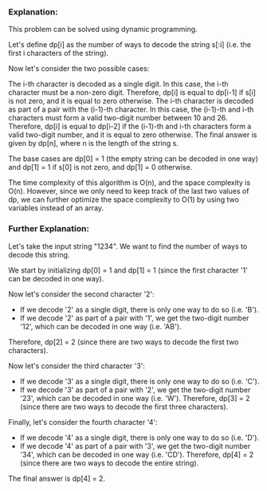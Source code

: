 ### Explanation:

This problem can be solved using dynamic programming.

Let's define dp[i] as the number of ways to decode the string s[:i] (i.e. the first i characters of the string).

Now let's consider the two possible cases:

The i-th character is decoded as a single digit. In this case, the i-th character must be a non-zero digit. Therefore, dp[i] is equal to dp[i-1] if s[i] is not zero, and it is equal to zero otherwise.
The i-th character is decoded as part of a pair with the (i-1)-th character. In this case, the (i-1)-th and i-th characters must form a valid two-digit number between 10 and 26. Therefore, dp[i] is equal to dp[i-2] if the (i-1)-th and i-th characters form a valid two-digit number, and it is equal to zero otherwise.
The final answer is given by dp[n], where n is the length of the string s.

The base cases are dp[0] = 1 (the empty string can be decoded in one way) and dp[1] = 1 if s[0] is not zero, and dp[1] = 0 otherwise.

The time complexity of this algorithm is O(n), and the space complexity is O(n). However, since we only need to keep track of the last two values of dp, we can further optimize the space complexity to O(1) by using two variables instead of an array.

### Further Explanation:

Let's take the input string "1234". We want to find the number of ways to decode this string.

We start by initializing dp[0] = 1 and dp[1] = 1 (since the first character '1' can be decoded in one way).

Now let's consider the second character '2':

- If we decode '2' as a single digit, there is only one way to do so (i.e. 'B').
- If we decode '2' as part of a pair with '1', we get the two-digit number '12', which can be decoded in one way (i.e. 'AB').

Therefore, dp[2] = 2 (since there are two ways to decode the first two characters).

Now let's consider the third character '3':

- If we decode '3' as a single digit, there is only one way to do so (i.e. 'C').
- If we decode '3' as part of a pair with '2', we get the two-digit number '23', which can be decoded in one way (i.e. 'W').
  Therefore, dp[3] = 2 (since there are two ways to decode the first three characters).

Finally, let's consider the fourth character '4':

- If we decode '4' as a single digit, there is only one way to do so (i.e. 'D').
- If we decode '4' as part of a pair with '3', we get the two-digit number '34', which can be decoded in one way (i.e. 'CD').
  Therefore, dp[4] = 2 (since there are two ways to decode the entire string).

The final answer is dp[4] = 2.
